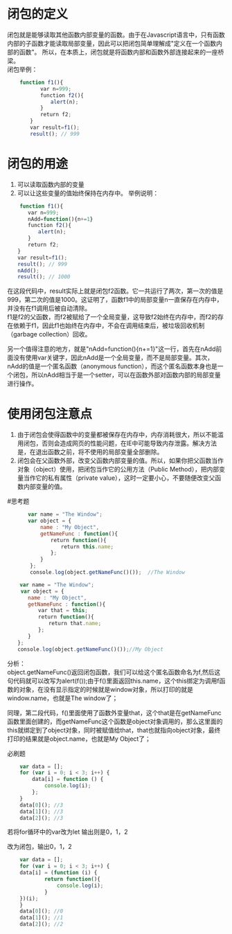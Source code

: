 # 闭包的定义
闭包就是能够读取其他函数内部变量的函数。由于在Javascript语言中，只有函数内部的子函数才能读取局部变量，因此可以把闭包简单理解成"定义在一个函数内部的函数"。
所以，在本质上，闭包就是将函数内部和函数外部连接起来的一座桥梁。   
闭包举例：    
```js
    function f1(){
    　　　　var n=999;
    　　　　function f2(){
    　　　　　　alert(n); 
    　　　　}
    　　　　return f2;
    　　}
    　　var result=f1();
    　　result(); // 999
```
# 闭包的用途
1. 可以读取函数内部的变量   
2. 可以让这些变量的值始终保持在内存中。
举例说明：   
```js
    function f1(){
　　　　var n=999;
　　　　nAdd=function(){n+=1}
　　　　function f2(){
　　　　　　alert(n);
　　　　}
　　　　return f2;
　　}
　　var result=f1();
　　result(); // 999
　　nAdd();
　　result(); // 1000
```
在这段代码中，result实际上就是闭包f2函数。它一共运行了两次，第一次的值是999，第二次的值是1000。这证明了，函数f1中的局部变量n一直保存在内存中，并没有在f1调用后被自动清除。    
f1是f2的父函数，而f2被赋给了一个全局变量，这导致f2始终在内存中，而f2的存在依赖于f1，因此f1也始终在内存中，不会在调用结束后，被垃圾回收机制（garbage collection）回收。  

另一个值得注意的地方，就是"nAdd=function(){n+=1}"这一行，首先在nAdd前面没有使用var关键字，因此nAdd是一个全局变量，而不是局部变量。其次，nAdd的值是一个匿名函数（anonymous function），而这个匿名函数本身也是一个闭包，所以nAdd相当于是一个setter，可以在函数外部对函数内部的局部变量进行操作。

# 使用闭包注意点
1. 由于闭包会使得函数中的变量都被保存在内存中，内存消耗很大，所以不能滥用闭包，否则会造成网页的性能问题，在IE中可能导致内存泄露。解决方法是，在退出函数之前，将不使用的局部变量全部删除。
2. 闭包会在父函数外部，改变父函数内部变量的值。所以，如果你把父函数当作对象（object）使用，把闭包当作它的公用方法（Public Method），把内部变量当作它的私有属性（private value），这时一定要小心，不要随便改变父函数内部变量的值。

#思考题
```js
    　 var name = "The Window";
    　 var object = {
    　　　　name : "My Object",
    　　　　getNameFunc : function(){
    　　　　　　return function(){
    　　　　　　　　return this.name;
    　　　　　　};
    　　　　}
    　　};
    　　console.log(object.getNameFunc()());  //The Window
```
```js
    var name = "The Window";
　　 var object = {
　　　　name : "My Object",
　　　　getNameFunc : function(){
　　　　　　var that = this;
　　　　　　return function(){
　　　　　　　　return that.name;
　　　　　　};
　　　　}
　　};
　　console.log(object.getNameFunc()());//My Object
```
分析：    
object.getNameFunc()返回闭包函数，我们可以给这个匿名函数命名为f,然后这句代码就可以改写为alert(f());由于f()里面返回this.name，这个this绑定为调用f函数的对象，在没有显示指定的时候就是window对象，所以打印的就是window.name，也就是The window了；

同理，第二段代码，f()里面使用了函数外变量that，这个that是在getNameFunc函数里面创建的，而getNameFunc这个函数是object对象调用的，那么这里面的this就绑定到了object对象，同时被赋值给that，that也就指向object对象，最终打印的结果就是object.name，也就是My Object了；

必刷题    
```js
    var data = [];
    for (var i = 0; i < 3; i++) {
        data[i] = function () {
            console.log(i);
        };
    }
    data[0](); //3
    data[1](); //3
    data[2](); //3
```
若将for循环中的var改为let 输出则是0，1，2    

改为闭包，输出0，1，2
```js
    var data = [];
    for (var i = 0; i < 3; i++) {
    data[i] = (function (i) {
            return function(){
                console.log(i);
            }
    })(i);
    }
    data[0](); //0
    data[1](); //1
    data[2](); //2
```

